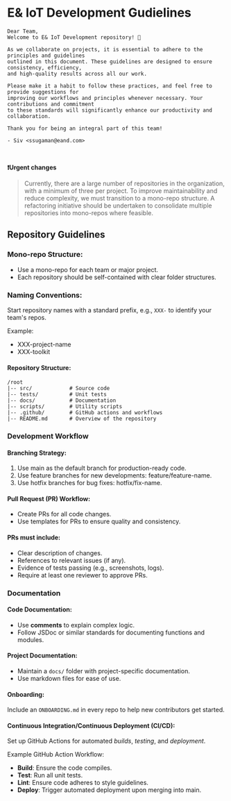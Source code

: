 # E& IoT Development Gudielines

```
Dear Team, 
Welcome to E& IoT Development repository! 🎉

As we collaborate on projects, it is essential to adhere to the principles and guidelines
outlined in this document. These guidelines are designed to ensure consistency, efficiency,
and high-quality results across all our work. 

Please make it a habit to follow these practices, and feel free to provide suggestions for
improving our workflows and principles whenever necessary. Your contributions and commitment
to these standards will significantly enhance our productivity and collaboration.

Thank you for being an integral part of this team!

- Siv <ssugaman@eand.com>
```
<br/>

**❗Urgent changes**
> Currently, there are a large number of repositories in the organization, with a minimum of three per project. To improve maintainability and reduce complexity, we must transition to a mono-repo structure. A refactoring initiative should be undertaken to consolidate multiple repositories into mono-repos where feasible.

## Repository Guidelines

###  Mono-repo Structure:

- Use a mono-repo for each team or major project.
- Each repository should be self-contained with clear folder structures.

### Naming Conventions:
Start repository names with a standard prefix, e.g., `XXX-` to identify your team's repos.

Example:
- XXX-project-name
- XXX-toolkit

#### Repository Structure:
```
/root
|-- src/            # Source code
|-- tests/          # Unit tests
|-- docs/           # Documentation
|-- scripts/        # Utility scripts
|-- .github/        # GitHub actions and workflows
|-- README.md       # Overview of the repository
```
### Development Workflow

#### Branching Strategy:
1. Use main as the default branch for production-ready code.
2. Use feature branches for new developments: feature/feature-name.
3. Use hotfix branches for bug fixes: hotfix/fix-name.

#### Pull Request (PR) Workflow:
- Create PRs for all code changes.
- Use templates for PRs to ensure quality and consistency.

#### PRs must include:

- Clear description of changes.
- References to relevant issues (if any).
- Evidence of tests passing (e.g., screenshots, logs).
- Require at least one reviewer to approve PRs.


### Documentation

#### Code Documentation:
- Use **comments** to explain complex logic.
- Follow JSDoc or similar standards for documenting functions and modules.

#### Project Documentation:
- Maintain a `docs/` folder with project-specific documentation.
- Use markdown files for ease of use.

#### Onboarding:
Include an `ONBOARDING.md` in every repo to help new contributors get started.

#### Continuous Integration/Continuous Deployment (CI/CD):
Set up GitHub Actions for automated _builds_, _testing_, and _deployment_.

Example GitHub Action Workflow:

- **Build**: Ensure the code compiles.
- **Test**: Run all unit tests.
- **Lint**: Ensure code adheres to style guidelines.
- **Deploy**: Trigger automated deployment upon merging into main.


